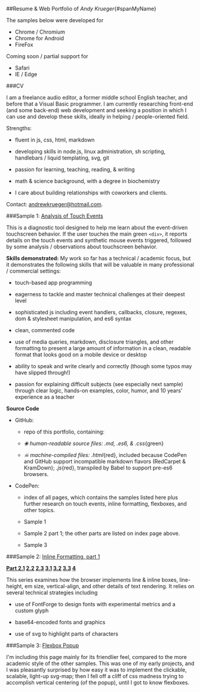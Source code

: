##Resume & Web Portfolio of _Andy Krueger_{#spanMyName}

The samples below were developed for 

- <span class='goodBrowser'>Chrome / Chromium</span>
- <span class='goodBrowser'>Chrome for Android</span>
- <span class='goodBrowser'>FireFox</span> 

Coming soon / partial support for 

- <span class='badBrowser'>Safari</span>
- <span class='badBrowser'>IE / Edge</span>


###CV

I am a freelance audio editor, a former middle school English teacher,
and before that a Visual Basic programmer.  I am currently researching 
front-end (and some back-end) web development and seeking a position in 
which I can use and develop these skills, ideally in helping / 
people-oriented field.

Strengths:

- fluent in js, css, html, markdown

- developing skills in node.js, linux administration, sh scripting,
  handlebars / liquid templating, svg, git

- passion for learning, teaching, reading, & writing

- math & science background, with a degree in biochemistry

- I care about building relationships with coworkers and clients.

Contact: andrewkrueger@hotmail.com.


###Sample 1: [Analysis of Touch Events](https://akrueg.github.io/portfolio/sample_touch/touch)

This is a diagnostic tool designed to help me learn about the
event-driven touchscreen behavior.  If the user touches the main 
green `<div>`, it reports details on the touch events and 
synthetic mouse events triggered, followed by some analysis / 
observations about touchscreen behavior.

____Skills demonstrated:____ My work so far has a technical / academic
focus, but it demonstrates the following skills that will be valuable 
in many professional / commercial settings:

- touch-based app programming

- eagerness to tackle and master technical challenges at their deepest
  level

- sophisticated js including event handlers, callbacks, closure, regexes,
  dom & stylesheet manipulation, and es6 syntax
  
- clean, commented code
  
- use of media queries, markdown, disclosure triangles, and other 
  formatting to present a large amount of information in a clean, 
  readable format that looks good on a mobile device or desktop

- ability to speak and write clearly and correctly (though some typos
  may have slipped through!)

- passion for explaining difficult subjects (see especially next sample)
  through clear logic, hands-on examples, color, humor, and 10 years' 
  experience as a teacher  


<div class='discloseC mdCaptureStart'></div>

**Source Code**

- GitHub: <meta i='sourceList'>

  - [<span></span>](https://github.com/akrueg/portfolio) repo of this portfolio,
    containing:
  
  - _&#10048; human-readable source files: .md, .es6, & .css_{green}
  
  - _&#9760; machine-compiled files: .html_{red}, included because CodePen and 
    GitHub support incompatible markdown flavors (RedCarpet & KramDown);
    _.js_{red}, transpiled by Babel to support pre-es6 browsers.
  
- CodePen:

  - [<span></span>](https://codepen.io/akrueg/pen/BLoJxB) index of all pages,
    which contains the samples listed here plus further research on touch
    events, inline formatting, flexboxes, and other topics.
  
  - [<span></span>](https://codepen.io/akrueg/pen/groBgm) Sample 1
  
  - [<span></span>](https://codepen.io/akrueg/pen/rLxzdE) Sample 2 part 1;
    the other parts are listed on index page above.

  - [<span></span>](https://codepen.io/akrueg/pen/qaNYjN) Sample 3

<div class='mdCaptureEnd'></div>


###Sample 2: [Inline Formatting, part 1](https://akrueg.github.io/portfolio/sample_inline/inline1)

**[Part 2.1](https://akrueg.github.io/portfolio/sample_inline/inline21)
[2.2](https://akrueg.github.io/portfolio/sample_inline/inline22)
[2.3](https://akrueg.github.io/portfolio/sample_inline/inline23)
[3.1](https://akrueg.github.io/portfolio/sample_inline/inline31)
[3.2](https://akrueg.github.io/portfolio/sample_inline/inline32)
[3.3](https://akrueg.github.io/portfolio/sample_inline/inline33)
[4](https://akrueg.github.io/portfolio/sample_inline/inline4)** <meta i='inlineLinks'>

This series examines how the browser implements line & inline boxes, 
line-height, em size, vertical-align, and other details of text rendering.
It relies on several technical strategies including

- use of FontForge to design fonts with experimental metrics and a 
  custom glyph

- base64-encoded fonts and graphics

- use of svg to highlight parts of characters


###Sample 3: [Flexbox Popup](https://akrueg.github.io/portfolio/sample_flex/flex)

I'm including this page mainly for its friendlier feel, compared to 
the more academic style of the other samples.  This was one of my
early projects, and I was pleasantly surprised by how easy it was to
implement the clickable, scalable, light-up svg-map; then I fell off a 
cliff of css madness trying to accomplish vertical centering (of the popup), 
until I got to know flexboxes.





